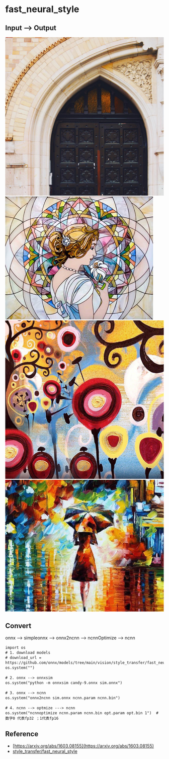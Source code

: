 # fast_neural_style

## Input --> Output

![](https://github.com/pytorch/examples/raw/main/fast_neural_style/images/content-images/amber.jpg)
![](https://github.com/pytorch/examples/raw/main/fast_neural_style/images/style-images/mosaic.jpg)
![](https://github.com/pytorch/examples/blob/main/fast_neural_style/images/style-images/candy.jpg)
![](https://github.com/pytorch/examples/raw/main/fast_neural_style/images/style-images/rain-princess-cropped.jpg)

## Convert 

onnx --> simpleonnx --> onnx2ncnn --> ncnnOptimize --> ncnn

```
import os
# 1. download models
# download_url = https://github.com/onnx/models/tree/main/vision/style_transfer/fast_neural_style/model
os.system("")

# 2. onnx --> onnxsim
os.system("python -m onnxsim candy-9.onnx sim.onnx")

# 3. onnx --> ncnn
os.system("onnx2ncnn sim.onnx ncnn.param ncnn.bin")

# 4. ncnn --> optmize ---> ncnn
os.system("ncnnoptimize ncnn.param ncnn.bin opt.param opt.bin 1")  # 数字0 代表fp32 ；1代表fp16
```


## Reference

- [https://arxiv.org/abs/1603.08155](https://arxiv.org/abs/1603.08155)
- [style_transfer/fast_neural_style](https://github.com/onnx/models/tree/main/vision/style_transfer/fast_neural_style)


